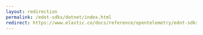 ```yaml
---
layout: redirection
permalink: /edot-sdks/dotnet/index.html
redirect: https://www.elastic.co/docs/reference/opentelemetry/edot-sdks/index.html
---
```

